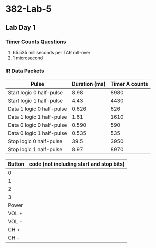 # 382-Lab-5
## Lab Day 1
### Timer Counts Questions
1) 65.535 milliseconds per TAR roll-over
2) 1 microsecond
### IR Data Packets
| Pulse                         | Duration (ms) | Timer A counts |
| ----------------------------- | ------------- | -------------- | 
|   Start logic 0 half-pulse    |     8.98      |      8980      |
|   Start logic 1 half-pulse    |     4.43      |      4430      |
|   Data 1 logic 0 half-pulse   |     0.626     |      626       | 
|   Data 1 logic 1 half-pulse   |     1.61      |      1610      | 
|   Data 0 logic 0 half-pulse   |     0.590     |      590       |
|   Data 0 logic 1 half-pulse   |     0.535     |      535       | 
|   Stop logic 0 half-pulse     |     39.5      |      3950      |
|   Stop logic 1 half-pulse     |     8.97      |      8970      | 

| Button     | code (not including start and stop bits) |
| ---------- | ---------------------------------------- |
| 0          |               |
| 1          |               |
| 2          |               |
| 3          |               | 
| Power      |               | 
| VOL +      |               |
| VOL -      |               |
| CH +       |               | 
| CH -       |               | 
